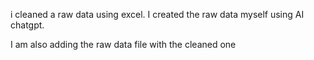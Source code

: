 i cleaned a raw data using excel. I created the raw data myself using AI chatgpt. 

I am also adding the raw data file with the cleaned one
